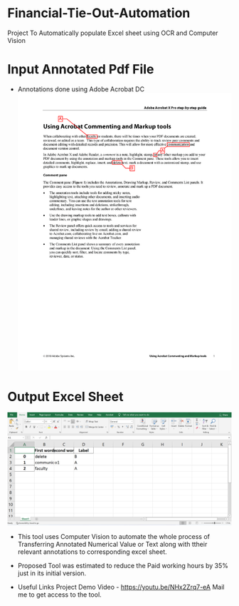 # Financial-Tie-Out-Automation
Project To Automatically populate Excel sheet using OCR and Computer Vision
# Input Annotated Pdf File
* Annotations done using Adobe Acrobat DC
![Image](https://github.com/RohitSinghee228/Financial-Tie-Out-Automation/blob/main/Input%20_Image/5.png )
# Output Excel Sheet
![Output](https://github.com/RohitSinghee228/Financial-Tie-Out-Automation/blob/main/Output%20Excel%20Sheets/Output%20excel.png)
* This tool uses Computer Vision to automate the whole process of Transferring Annotated Numerical Value or Text along with ttheir relevant annotations to corresponding excel sheet.

* Proposed Tool was estimated to reduce the Paid working hours by 35% just in its initial version.

* Useful Links
Project Demo Video - https://youtu.be/NHx2Zrq7-eA
Mail me to get access to the tool.
